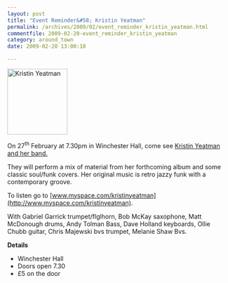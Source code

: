 ```yaml
---
layout: post
title: "Event Reminder&#58; Kristin Yeatman"
permalink: /archives/2009/02/event_reminder_kristin_yeatman.html
commentfile: 2009-02-20-event_reminder_kristin_yeatman
category: around_town
date: 2009-02-20 13:00:18

---
```


<a href="/assets/images/2009/kyeatman.jpg" title="See larger version of - Kristin Yeatman"><img src="/assets/images/2009/kyeatman_thumb.jpg" width="137" height="150" alt="Kristin Yeatman" class="photo right" /></a>

On 27<sup>th</sup> February at 7.30pm in Winchester Hall, come see [Kristin Yeatman and her band.](https://stmargarets.london/event/show/200705142062)

They will perform a mix of material from her forthcoming album and some classic soul/funk covers. Her original music is retro jazzy funk with a contemporary groove.

To listen go to [www.myspace.com/kristinyeatman](http://www.myspace.com/kristinyeatman).

With Gabriel Garrick trumpet/flglhorn, Bob McKay saxophone, Matt McDonough drums, Andy Tolman Bass, Dave Holland keyboards, Ollie Chubb guitar, Chris Majewski bvs trumpet, Melanie Shaw Bvs.

**Details**

-   Winchester Hall
-   Doors open 7.30
-   £5 on the door
